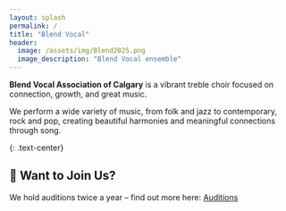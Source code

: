 ```yaml
---
layout: splash
permalink: /
title: "Blend Vocal"
header:
  image: /assets/img/Blend2025.png
  image_description: "Blend Vocal ensemble"
---
```


**Blend Vocal Association of Calgary** is a vibrant treble choir focused on connection, growth, and great music.

We perform a wide variety of music, from folk and jazz to contemporary, rock and pop, creating beautiful harmonies and meaningful connections through song.

{: .text-center}

## 🎤 Want to Join Us?

We hold auditions twice a year – find out more here: [Auditions](/auditions)